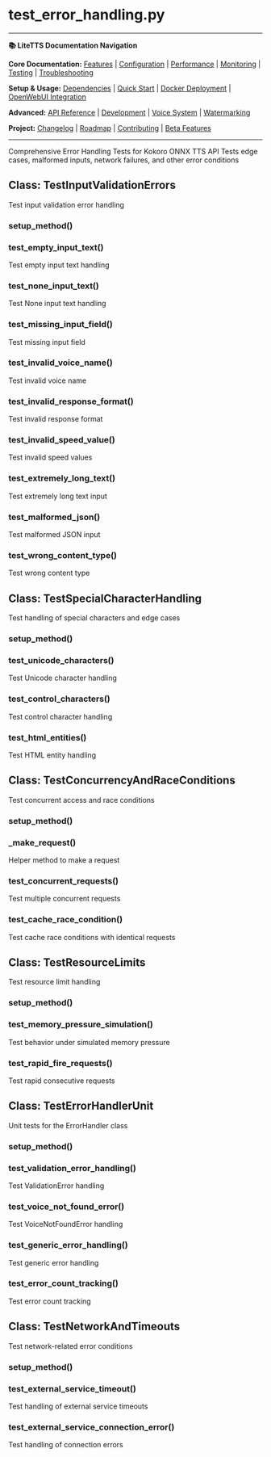 # test_error_handling.py

---
**📚 LiteTTS Documentation Navigation**

**Core Documentation:** [Features](../../../../../../FEATURES.md) | [Configuration](../../../../../../CONFIGURATION.md) | [Performance](../../../../../../PERFORMANCE.md) | [Monitoring](../../../../../../MONITORING.md) | [Testing](../../../../../../TESTING.md) | [Troubleshooting](../../../../../../TROUBLESHOOTING.md)

**Setup & Usage:** [Dependencies](../../../../../../DEPENDENCIES.md) | [Quick Start](../../../../../../usage/QUICK_START_COMMANDS.md) | [Docker Deployment](../../../../../../usage/DOCKER-DEPLOYMENT.md) | [OpenWebUI Integration](../../../../../../usage/OPENWEBUI-INTEGRATION.md)

**Advanced:** [API Reference](../../../../../API_REFERENCE.md) | [Development](../../../../../../development/README.md) | [Voice System](../../../../../../voices/README.md) | [Watermarking](../../../../../../WATERMARKING.md)

**Project:** [Changelog](../../../../../../CHANGELOG.md) | [Roadmap](../../../../../../ROADMAP.md) | [Contributing](../../../../../../CONTRIBUTIONS.md) | [Beta Features](../../../../../../BETA_FEATURES.md)

---


Comprehensive Error Handling Tests for Kokoro ONNX TTS API
Tests edge cases, malformed inputs, network failures, and other error conditions


## Class: TestInputValidationErrors

Test input validation error handling

### setup_method()

### test_empty_input_text()

Test empty input text handling

### test_none_input_text()

Test None input text handling

### test_missing_input_field()

Test missing input field

### test_invalid_voice_name()

Test invalid voice name

### test_invalid_response_format()

Test invalid response format

### test_invalid_speed_value()

Test invalid speed values

### test_extremely_long_text()

Test extremely long text input

### test_malformed_json()

Test malformed JSON input

### test_wrong_content_type()

Test wrong content type

## Class: TestSpecialCharacterHandling

Test handling of special characters and edge cases

### setup_method()

### test_unicode_characters()

Test Unicode character handling

### test_control_characters()

Test control character handling

### test_html_entities()

Test HTML entity handling

## Class: TestConcurrencyAndRaceConditions

Test concurrent access and race conditions

### setup_method()

### _make_request()

Helper method to make a request

### test_concurrent_requests()

Test multiple concurrent requests

### test_cache_race_condition()

Test cache race conditions with identical requests

## Class: TestResourceLimits

Test resource limit handling

### setup_method()

### test_memory_pressure_simulation()

Test behavior under simulated memory pressure

### test_rapid_fire_requests()

Test rapid consecutive requests

## Class: TestErrorHandlerUnit

Unit tests for the ErrorHandler class

### setup_method()

### test_validation_error_handling()

Test ValidationError handling

### test_voice_not_found_error()

Test VoiceNotFoundError handling

### test_generic_error_handling()

Test generic error handling

### test_error_count_tracking()

Test error count tracking

## Class: TestNetworkAndTimeouts

Test network-related error conditions

### setup_method()

### test_external_service_timeout()

Test handling of external service timeouts

### test_external_service_connection_error()

Test handling of connection errors

